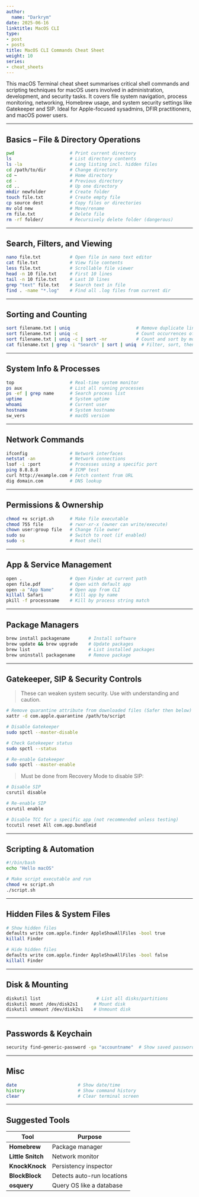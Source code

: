 ```yaml
---
author:
  name: "Darkrym"
date: 2025-06-16
linktitle: MacOS CLI
type:
- post
- posts
title: MacOS CLI Commands Cheat Sheet
weight: 10
series:
- cheat_sheets
---
```


This macOS Terminal cheat sheet summarises critical shell commands and scripting techniques for macOS users involved in administration, development, and security tasks. It covers file system navigation, process monitoring, networking, Homebrew usage, and system security settings like Gatekeeper and SIP. Ideal for Apple-focused sysadmins, DFIR practitioners, and macOS power users.

---

## Basics – File & Directory Operations

```bash
pwd                     # Print current directory
ls                      # List directory contents
ls -la                  # Long listing incl. hidden files
cd /path/to/dir         # Change directory
cd ~                    # Home directory
cd -                    # Previous directory
cd ..                   # Up one directory
mkdir newfolder         # Create folder
touch file.txt          # Create empty file
cp source dest          # Copy files or directories
mv old new              # Move/rename
rm file.txt             # Delete file
rm -rf folder/          # Recursively delete folder (dangerous)
```

---

## Search, Filters, and Viewing

```bash
nano file.txt           # Open file in nano text editor
cat file.txt            # View file contents
less file.txt           # Scrollable file viewer
head -n 10 file.txt     # First 10 lines
tail -n 10 file.txt     # Last 10 lines
grep "text" file.txt    # Search text in file
find . -name "*.log"    # Find all .log files from current dir
```

---

## Sorting and Counting

```bash
sort filename.txt | uniq                         # Remove duplicate lines
sort filename.txt | uniq -c                      # Count occurrences of each unique line
sort filename.txt | uniq -c | sort -nr           # Count and sort by most frequent
cat filename.txt | grep -i "Search" | sort | uniq  # Filter, sort, then remove duplicates
```

---

## System Info & Processes

```bash
top                     # Real-time system monitor
ps aux                  # List all running processes
ps -ef | grep name      # Search process list
uptime                  # System uptime
whoami                  # Current user
hostname                # System hostname
sw_vers                 # macOS version
```

---

## Network Commands

```bash
ifconfig                # Network interfaces
netstat -an             # Network connections
lsof -i :port           # Processes using a specific port
ping 8.8.8.8            # ICMP test
curl http://example.com # Fetch content from URL
dig domain.com          # DNS lookup
```

---

## Permissions & Ownership

```bash
chmod +x script.sh      # Make file executable
chmod 755 file          # rwxr-xr-x (owner can write/execute)
chown user:group file   # Change file owner
sudo su                 # Switch to root (if enabled)
sudo -s                 # Root shell
```

---

## App & Service Management

```bash
open .                  # Open Finder at current path
open file.pdf           # Open with default app
open -a "App Name"      # Open app from CLI
killall Safari          # Kill app by name
pkill -f processname    # Kill by process string match
```

---

## Package Managers

```bash
brew install packagename       # Install software
brew update && brew upgrade    # Update packages
brew list                      # List installed packages
brew uninstall packagename     # Remove package
```

---

## Gatekeeper, SIP & Security Controls

> These can weaken system security. Use with understanding and caution.

```bash
# Remove quarantine attribute from downloaded files (Safer then below)
xattr -d com.apple.quarantine /path/to/script  

# Disable Gatekeeper
sudo spctl --master-disable

# Check Gatekeeper status
sudo spctl --status

# Re-enable Gatekeeper
sudo spctl --master-enable
```

> Must be done from Recovery Mode to disable SIP:

```bash
# Disable SIP
csrutil disable

# Re-enable SIP
csrutil enable
```

```bash
# Disable TCC for a specific app (not recommended unless testing)
tccutil reset All com.app.bundleid
```

---

## Scripting & Automation

```bash
#!/bin/bash
echo "Hello macOS"

# Make script executable and run
chmod +x script.sh
./script.sh
```

---

## Hidden Files & System Files

```bash
# Show hidden files
defaults write com.apple.finder AppleShowAllFiles -bool true
killall Finder

# Hide hidden files
defaults write com.apple.finder AppleShowAllFiles -bool false
killall Finder
```

---

## Disk & Mounting

```bash
diskutil list                     # List all disks/partitions
diskutil mount /dev/disk2s1      # Mount disk
diskutil unmount /dev/disk2s1    # Unmount disk
```

---

## Passwords & Keychain

```bash
security find-generic-password -ga "accountname"  # Show saved password (may prompt)
```

---

## Misc

```bash
date                       # Show date/time
history                    # Show command history
clear                      # Clear terminal screen
```

---

## Suggested Tools

| Tool          | Purpose                         |
|---------------|----------------------------------|
| **Homebrew**  | Package manager                  |
| **Little Snitch** | Network monitor             |
| **KnockKnock**| Persistency inspector            |
| **BlockBlock**| Detects auto-run locations       |
| **osquery**   | Query OS like a database         |
